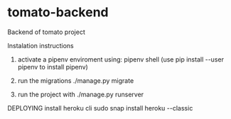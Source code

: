# tomato-backend
Backend of tomato project

Instalation instructions
1. activate a pipenv enviroment using:
pipenv shell
(use pip install --user pipenv to install pipenv)

2. run the migrations
./manage.py migrate

2. run the project with
./manage.py runserver



DEPLOYING
install heroku cli
sudo snap install heroku --classic
